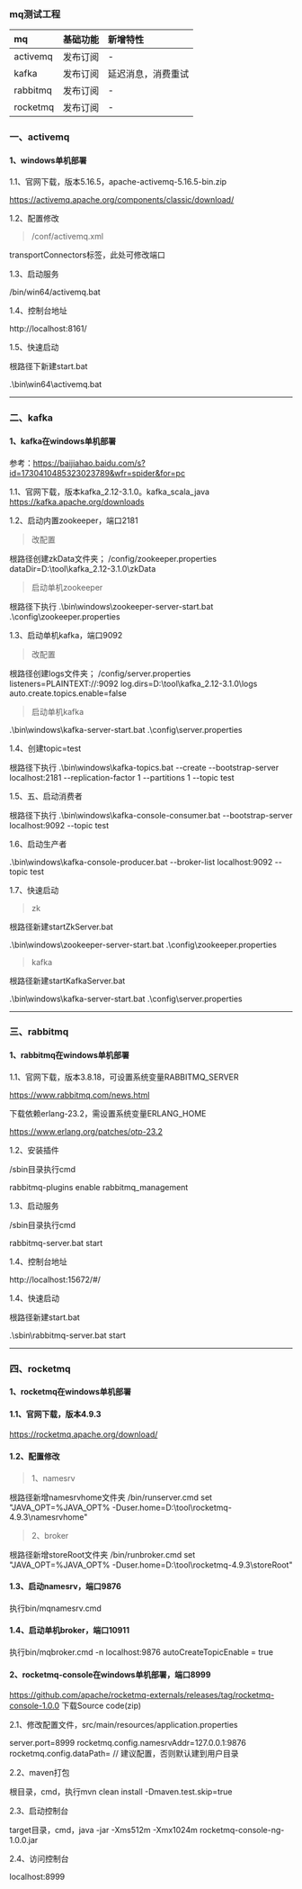 ### mq测试工程
| mq | 基础功能 | 新增特性 |
| :------ | :------ | :------ |
| activemq | 发布订阅 | - |
| kafka | 发布订阅 | 延迟消息，消费重试 |
| rabbitmq | 发布订阅 | - |
| rocketmq | 发布订阅 | - |

### 一、activemq
#### 1、windows单机部署
1.1、官网下载，版本5.16.5，apache-activemq-5.16.5-bin.zip

https://activemq.apache.org/components/classic/download/

1.2、配置修改

> /conf/activemq.xml

transportConnectors标签，此处可修改端口

1.3、启动服务

/bin/win64/activemq.bat

1.4、控制台地址

http://localhost:8161/

1.5、快速启动

根路径下新建start.bat

.\bin\win64\activemq.bat

---

### 二、kafka
#### 1、kafka在windows单机部署

参考：https://baijiahao.baidu.com/s?id=1730410485323023789&wfr=spider&for=pc

1.1、官网下载，版本kafka_2.12-3.1.0。kafka_scala_java
https://kafka.apache.org/downloads

1.2、启动内置zookeeper，端口2181
> 改配置

根路径创建zkData文件夹；
/config/zookeeper.properties
dataDir=D:\\tool\\kafka_2.12-3.1.0\\zkData

> 启动单机zookeeper

根路径下执行
.\bin\windows\zookeeper-server-start.bat .\config\zookeeper.properties

1.3、启动单机kafka，端口9092

> 改配置

根路径创建logs文件夹；
/config/server.properties
listeners=PLAINTEXT://:9092
log.dirs=D:\\tool\\kafka_2.12-3.1.0\\logs
auto.create.topics.enable=false

> 启动单机kafka

.\bin\windows\kafka-server-start.bat .\config\server.properties

1.4、创建topic=test

根路径下执行
.\bin\windows\kafka-topics.bat --create --bootstrap-server  localhost:2181 --replication-factor 1 --partitions 1 --topic test

1.5、五、启动消费者

根路径下执行
.\bin\windows\kafka-console-consumer.bat --bootstrap-server localhost:9092 --topic test

1.6、启动生产者

.\bin\windows\kafka-console-producer.bat --broker-list localhost:9092 --topic test

1.7、快速启动

>zk

根路径新建startZkServer.bat

.\bin\windows\zookeeper-server-start.bat .\config\zookeeper.properties

>kafka

根路径新建startKafkaServer.bat

.\bin\windows\kafka-server-start.bat .\config\server.properties

---

### 三、rabbitmq
#### 1、rabbitmq在windows单机部署
1.1、官网下载，版本3.8.18，可设置系统变量RABBITMQ_SERVER

https://www.rabbitmq.com/news.html

下载依赖erlang-23.2，需设置系统变量ERLANG_HOME

https://www.erlang.org/patches/otp-23.2

1.2、安装插件

/sbin目录执行cmd

rabbitmq-plugins enable rabbitmq_management

1.3、启动服务

/sbin目录执行cmd

rabbitmq-server.bat start

1.4、控制台地址

http://localhost:15672/#/

1.4、快速启动

根路径新建start.bat

.\sbin\rabbitmq-server.bat start

---

### 四、rocketmq
#### 1、rocketmq在windows单机部署
#### 1.1、官网下载，版本4.9.3
https://rocketmq.apache.org/download/

#### 1.2、配置修改

> 1、namesrv

根路径新增namesrvhome文件夹
/bin/runserver.cmd
set "JAVA_OPT=%JAVA_OPT% -Duser.home=D:\tool\rocketmq-4.9.3\namesrvhome"

> 2、broker

根路径新增storeRoot文件夹
/bin/runbroker.cmd
set "JAVA_OPT=%JAVA_OPT% -Duser.home=D:\tool\rocketmq-4.9.3\storeRoot"

#### 1.3、启动namesrv，端口9876
执行bin/mqnamesrv.cmd

#### 1.4、启动单机broker，端口10911
执行bin/mqbroker.cmd -n localhost:9876 autoCreateTopicEnable = true


#### 2、rocketmq-console在windows单机部署，端口8999
https://github.com/apache/rocketmq-externals/releases/tag/rocketmq-console-1.0.0
下载Source code(zip)

2.1、修改配置文件，src/main/resources/application.properties

server.port=8999
rocketmq.config.namesrvAddr=127.0.0.1:9876
rocketmq.config.dataPath=   // 建议配置，否则默认建到用户目录

2.2、maven打包

根目录，cmd，执行mvn clean install -Dmaven.test.skip=true

2.3、启动控制台

target目录，cmd，java -jar -Xms512m -Xmx1024m rocketmq-console-ng-1.0.0.jar

2.4、访问控制台

localhost:8999